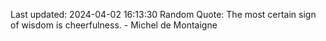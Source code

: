 Last updated: 2024-04-02 16:13:30
Random Quote: The most certain sign of wisdom is cheerfulness. - Michel de Montaigne